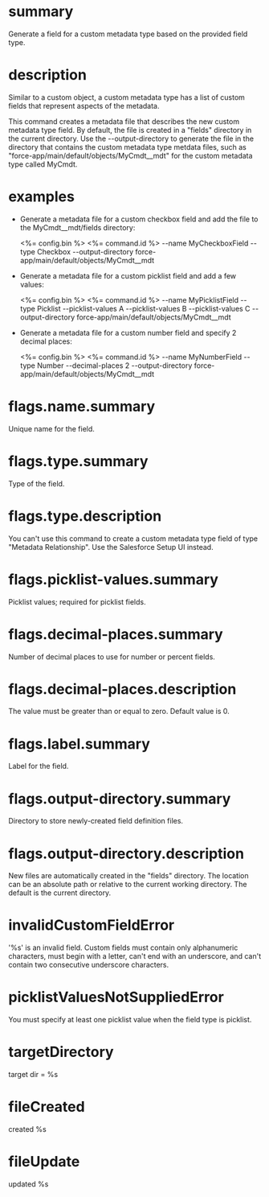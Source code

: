 # summary

Generate a field for a custom metadata type based on the provided field type.

# description

Similar to a custom object, a custom metadata type has a list of custom fields that represent aspects of the metadata.

This command creates a metadata file that describes the new custom metadata type field. By default, the file is created in a "fields" directory in the current directory. Use the --output-directory to generate the file in the directory that contains the custom metadata type metdata files, such as "force-app/main/default/objects/MyCmdt\_\_mdt" for the custom metadata type called MyCmdt.

# examples

- Generate a metadata file for a custom checkbox field and add the file to the MyCmdt\_\_mdt/fields directory:

  <%= config.bin %> <%= command.id %> --name MyCheckboxField --type Checkbox --output-directory force-app/main/default/objects/MyCmdt\_\_mdt

- Generate a metadata file for a custom picklist field and add a few values:

  <%= config.bin %> <%= command.id %> --name MyPicklistField --type Picklist --picklist-values A --picklist-values B --picklist-values C --output-directory force-app/main/default/objects/MyCmdt\_\_mdt

- Generate a metadata file for a custom number field and specify 2 decimal places:

  <%= config.bin %> <%= command.id %> --name MyNumberField --type Number --decimal-places 2 --output-directory force-app/main/default/objects/MyCmdt\_\_mdt

# flags.name.summary

Unique name for the field.

# flags.type.summary

Type of the field.

# flags.type.description

You can't use this command to create a custom metadata type field of type "Metadata Relationship". Use the Salesforce Setup UI instead.

# flags.picklist-values.summary

Picklist values; required for picklist fields.

# flags.decimal-places.summary

Number of decimal places to use for number or percent fields.

# flags.decimal-places.description

The value must be greater than or equal to zero. Default value is 0.

# flags.label.summary

Label for the field.

# flags.output-directory.summary

Directory to store newly-created field definition files.

# flags.output-directory.description

New files are automatically created in the "fields" directory. The location can be an absolute path or relative to the current working directory. The default is the current directory.

# invalidCustomFieldError

'%s' is an invalid field. Custom fields must contain only alphanumeric characters, must begin with a letter, can't end with an underscore, and can't contain two consecutive underscore characters.

# picklistValuesNotSuppliedError

You must specify at least one picklist value when the field type is picklist.

# targetDirectory

target dir = %s

# fileCreated

created %s

# fileUpdate

updated %s
